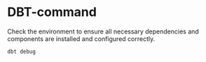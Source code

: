 # DBT-command

Check the environment to ensure all necessary dependencies and components are installed and configured correctly.

```
dbt debug 
```

